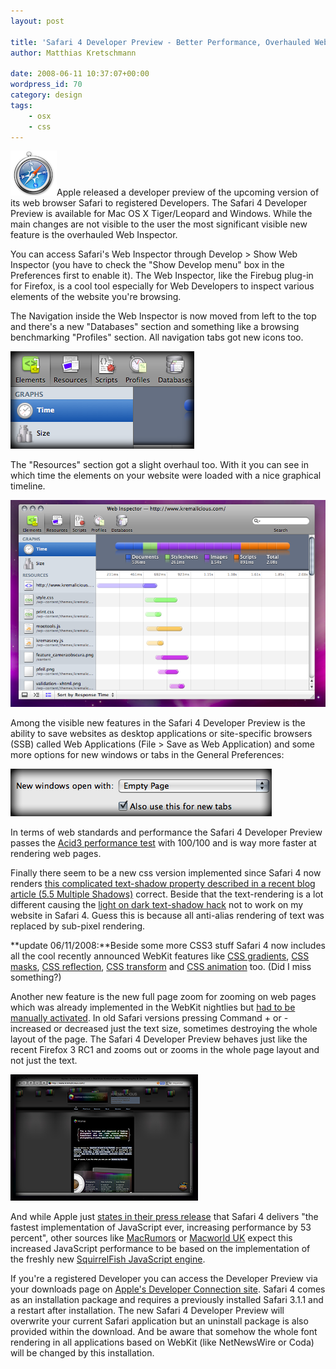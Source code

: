 ```yaml
---
layout: post

title: 'Safari 4 Developer Preview - Better Performance, Overhauled Web Inspector, New CSS'
author: Matthias Kretschmann

date: 2008-06-11 10:37:07+00:00
wordpress_id: 70
category: design
tags:
    - osx
    - css
---
```


![Safari](/media/safari-logo.png)Apple released a developer preview of the upcoming version of its web browser Safari to registered Developers. The Safari 4 Developer Preview is available for Mac OS X Tiger/Leopard and Windows. While the main changes are not visible to the user the most significant visible new feature is the overhauled Web Inspector.

You can access Safari's Web Inspector through Develop > Show Web Inspector (you have to check the "Show Develop menu" box in the Preferences first to enable it). The Web Inspector, like the Firebug plug-in for Firefox, is a cool tool especially for Web Developers to inspect various elements of the website you're browsing.

The Navigation inside the Web Inspector is now moved from left to the top and there's a new "Databases" section and something like a browsing benchmarking "Profiles" section. All navigation tabs got new icons too.

![Web Inspector](/media/webinspector_3.png)

The "Resources" section got a slight overhaul too. With it you can see in which time the elements on your website were loaded with a nice graphical timeline.

![Web Inspector](/media/webinspector_2.png)

Among the visible new features in the Safari 4 Developer Preview is the ability to save websites as desktop applications or site-specific browsers (SSB) called Web Applications (File > Save as Web Application) and some more options for new windows or tabs in the General Preferences:

![Safari 4 New Windows And Tabs](/media/safari_4_tabs.png)

In terms of web standards and performance the Safari 4 Developer Preview passes the [Acid3 performance test](http://acid3.acidtests.org/) with 100/100 and is way more faster at rendering web pages.

Finally there seem to be a new css version implemented since Safari 4 now renders [this complicated text-shadow property described in a recent blog article (5.5 Multiple Shadows)](/make-cool-and-clever-text-effects-with-css-text-shadow/) correct. Beside that the text-rendering is a lot different causing the [light on dark text-shadow hack](/make-cool-and-clever-text-effects-with-css-text-shadow/) not to work on my website in Safari 4. Guess this is because all anti-alias rendering of text was replaced by sub-pixel rendering.

**update 06/11/2008:**Beside some more CSS3 stuff Safari 4 now includes all the cool recently announced WebKit features like [CSS gradients](http://webkit.org/blog/175/introducing-css-gradients/), [CSS masks](http://webkit.org/blog/181/css-masks/), [CSS reflection](http://webkit.org/blog/182/css-reflections/), [CSS transform](http://webkit.org/blog/130/css-transforms/) and [CSS animation](http://webkit.org/blog/138/css-animation/) too. (Did I miss something?)

Another new feature is the new full page zoom for zooming on web pages which was already implemented in the WebKit nightlies but [had to be manually activated](http://www.macosxhints.com/article.php?story=20080606045109546). In old Safari versions pressing Command + or - increased or decreased just the text size, sometimes destroying the whole layout of the page. The Safari 4 Developer Preview behaves just like the recent Firefox 3 RC1 and zooms out or zooms in the whole page layout and not just the text.

[![Web Inspector](/media/safari4_zoom_thumb.png)](/media/safari4_zoom.png)

And while Apple just [states in their press release](http://www.apple.com/pr/library/2008/06/09snowleopard.html) that Safari 4 delivers "the fastest implementation of JavaScript ever, increasing performance by 53 percent", other sources like [MacRumors](http://www.macrumors.com/2008/06/10/apple-seeds-safari-4-to-developers/) or [Macworld UK](http://www.macworld.co.uk/macsoftware/news/index.cfm?newsid=21625&pagtype=allchandate) expect this increased JavaScript performance to be based on the implementation of the freshly new [SquirrelFish JavaScript engine](http://webkit.org/blog/189/announcing-squirrelfish/).

If you're a registered Developer you can access the Developer Preview via your downloads page on [Apple's Developer Connection site](http://developer.apple.com/). Safari 4 comes as an installation package and requires a previously installed Safari 3.1.1 and a restart after installation. The new Safari 4 Developer Preview will overwrite your current Safari application but an uninstall package is also provided within the download. And be aware that somehow the whole font rendering in all applications based on WebKit (like NetNewsWire or Coda) will be changed by this installation.
